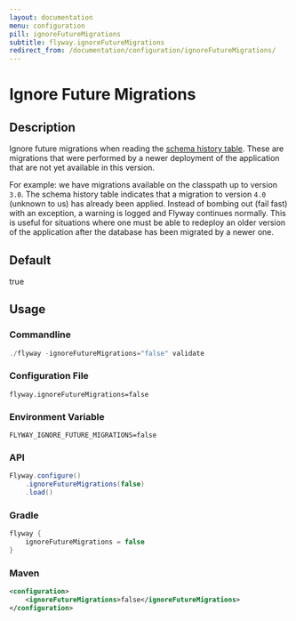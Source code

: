 ```yaml
---
layout: documentation
menu: configuration
pill: ignoreFutureMigrations
subtitle: flyway.ignoreFutureMigrations
redirect_from: /documentation/configuration/ignoreFutureMigrations/
---
```


# Ignore Future Migrations

## Description
Ignore future migrations when reading the [schema history table](/documentation/concepts/migrations#schema-history-table). These are migrations that were performed by a newer deployment of the application that are not yet available in this version. 

For example: we have migrations available on the classpath up to version `3.0`. The schema history table indicates that a migration to version `4.0` (unknown to us) has already been applied. Instead of bombing out (fail fast) with an exception, a warning is logged and Flyway continues normally. This is useful for situations where one must be able to redeploy an older version of the application after the database has been migrated by a newer one.

## Default
true

## Usage

### Commandline
```powershell
./flyway -ignoreFutureMigrations="false" validate
```

### Configuration File
```properties
flyway.ignoreFutureMigrations=false
```

### Environment Variable
```properties
FLYWAY_IGNORE_FUTURE_MIGRATIONS=false
```

### API
```java
Flyway.configure()
    .ignoreFutureMigrations(false)
    .load()
```

### Gradle
```groovy
flyway {
    ignoreFutureMigrations = false
}
```

### Maven
```xml
<configuration>
    <ignoreFutureMigrations>false</ignoreFutureMigrations>
</configuration>
```